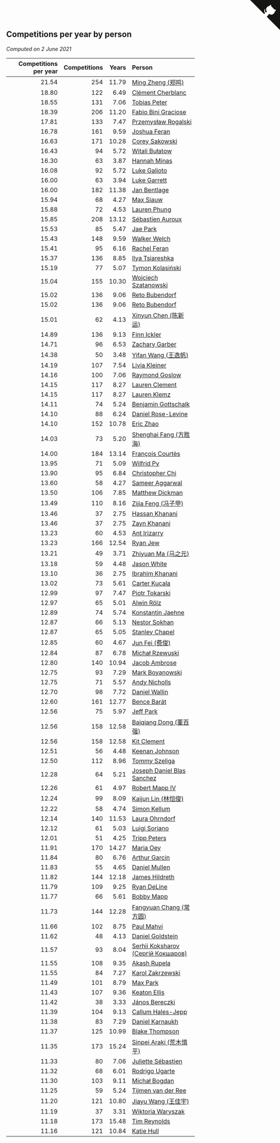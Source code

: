 ## Competitions per year by person

*Computed on  2 June 2021*

| Competitions per year | Competitions | Years | Person |
| ---: | ---: | ---: | :--- |
| 21.54 | 254 | 11.79 | [Ming Zheng (郑鸣)](https://www.worldcubeassociation.org/persons/2009ZHEN11) |
| 18.80 | 122 | 6.49 | [Clément Cherblanc](https://www.worldcubeassociation.org/persons/2014CHER05) |
| 18.55 | 131 | 7.06 | [Tobias Peter](https://www.worldcubeassociation.org/persons/2014PETE03) |
| 18.39 | 206 | 11.20 | [Fabio Bini Graciose](https://www.worldcubeassociation.org/persons/2010GRAC02) |
| 17.81 | 133 | 7.47 | [Przemysław Rogalski](https://www.worldcubeassociation.org/persons/2013ROGA02) |
| 16.78 | 161 | 9.59 | [Joshua Feran](https://www.worldcubeassociation.org/persons/2011FERA01) |
| 16.63 | 171 | 10.28 | [Corey Sakowski](https://www.worldcubeassociation.org/persons/2011SAKO01) |
| 16.43 | 94 | 5.72 | [Witali Bułatow](https://www.worldcubeassociation.org/persons/2015BUAT01) |
| 16.30 | 63 | 3.87 | [Hannah Minas](https://www.worldcubeassociation.org/persons/2017MINA04) |
| 16.08 | 92 | 5.72 | [Luke Galioto](https://www.worldcubeassociation.org/persons/2015GALI02) |
| 16.00 | 63 | 3.94 | [Luke Garrett](https://www.worldcubeassociation.org/persons/2017GARR05) |
| 16.00 | 182 | 11.38 | [Jan Bentlage](https://www.worldcubeassociation.org/persons/2010BENT01) |
| 15.94 | 68 | 4.27 | [Max Siauw](https://www.worldcubeassociation.org/persons/2017SIAU02) |
| 15.88 | 72 | 4.53 | [Lauren Phung](https://www.worldcubeassociation.org/persons/2016PHUN02) |
| 15.85 | 208 | 13.12 | [Sébastien Auroux](https://www.worldcubeassociation.org/persons/2008AURO01) |
| 15.53 | 85 | 5.47 | [Jae Park](https://www.worldcubeassociation.org/persons/2015PARK24) |
| 15.43 | 148 | 9.59 | [Walker Welch](https://www.worldcubeassociation.org/persons/2011WELC01) |
| 15.41 | 95 | 6.16 | [Rachel Feran](https://www.worldcubeassociation.org/persons/2015FERA01) |
| 15.37 | 136 | 8.85 | [Ilya Tsiareshka](https://www.worldcubeassociation.org/persons/2012TERE01) |
| 15.19 | 77 | 5.07 | [Tymon Kolasiński](https://www.worldcubeassociation.org/persons/2016KOLA02) |
| 15.04 | 155 | 10.30 | [Wojciech Szatanowski](https://www.worldcubeassociation.org/persons/2011SZAT01) |
| 15.02 | 136 | 9.06 | [Reto Bubendorf](https://www.worldcubeassociation.org/persons/2012BUBE01) |
| 15.02 | 136 | 9.06 | [Reto Bubendorf](https://www.worldcubeassociation.org/persons/2012BUBE01) |
| 15.01 | 62 | 4.13 | [Xinyun Chen (陈新运)](https://www.worldcubeassociation.org/persons/2017CHEN36) |
| 14.89 | 136 | 9.13 | [Finn Ickler](https://www.worldcubeassociation.org/persons/2012ICKL01) |
| 14.71 | 96 | 6.53 | [Zachary Garber](https://www.worldcubeassociation.org/persons/2014GARB01) |
| 14.38 | 50 | 3.48 | [Yifan Wang (王逸帆)](https://www.worldcubeassociation.org/persons/2017WANY29) |
| 14.19 | 107 | 7.54 | [Livia Kleiner](https://www.worldcubeassociation.org/persons/2013KLEI03) |
| 14.16 | 100 | 7.06 | [Raymond Goslow](https://www.worldcubeassociation.org/persons/2014GOSL01) |
| 14.15 | 117 | 8.27 | [Lauren Clement](https://www.worldcubeassociation.org/persons/2013KLEM01) |
| 14.15 | 117 | 8.27 | [Lauren Klemz](https://www.worldcubeassociation.org/persons/2013KLEM01) |
| 14.11 | 74 | 5.24 | [Benjamin Gottschalk](https://www.worldcubeassociation.org/persons/2016GOTT01) |
| 14.10 | 88 | 6.24 | [Daniel Rose-Levine](https://www.worldcubeassociation.org/persons/2015ROSE01) |
| 14.10 | 152 | 10.78 | [Eric Zhao](https://www.worldcubeassociation.org/persons/2010ZHAO19) |
| 14.03 | 73 | 5.20 | [Shenghai Fang (方胜海)](https://www.worldcubeassociation.org/persons/2016FANG01) |
| 14.00 | 184 | 13.14 | [François Courtès](https://www.worldcubeassociation.org/persons/2008COUR01) |
| 13.95 | 71 | 5.09 | [Wilfrid Py](https://www.worldcubeassociation.org/persons/2016PYWI01) |
| 13.90 | 95 | 6.84 | [Christopher Chi](https://www.worldcubeassociation.org/persons/2014CHIC01) |
| 13.60 | 58 | 4.27 | [Sameer Aggarwal](https://www.worldcubeassociation.org/persons/2017AGGA01) |
| 13.50 | 106 | 7.85 | [Matthew Dickman](https://www.worldcubeassociation.org/persons/2013DICK01) |
| 13.49 | 110 | 8.16 | [Zijia Feng (冯子甲)](https://www.worldcubeassociation.org/persons/2013FENG02) |
| 13.46 | 37 | 2.75 | [Hassan Khanani](https://www.worldcubeassociation.org/persons/2018KHAN26) |
| 13.46 | 37 | 2.75 | [Zayn Khanani](https://www.worldcubeassociation.org/persons/2018KHAN28) |
| 13.23 | 60 | 4.53 | [Ant Irizarry](https://www.worldcubeassociation.org/persons/2016IRIZ02) |
| 13.23 | 166 | 12.54 | [Ryan Jew](https://www.worldcubeassociation.org/persons/2008JEWR01) |
| 13.21 | 49 | 3.71 | [Zhiyuan Ma (马之元)](https://www.worldcubeassociation.org/persons/2017MAZH04) |
| 13.18 | 59 | 4.48 | [Jason White](https://www.worldcubeassociation.org/persons/2016WHIT16) |
| 13.10 | 36 | 2.75 | [Ibrahim Khanani](https://www.worldcubeassociation.org/persons/2018KHAN27) |
| 13.02 | 73 | 5.61 | [Carter Kucala](https://www.worldcubeassociation.org/persons/2015KUCA01) |
| 12.99 | 97 | 7.47 | [Piotr Tokarski](https://www.worldcubeassociation.org/persons/2013TOKA01) |
| 12.97 | 65 | 5.01 | [Alwin Rölz](https://www.worldcubeassociation.org/persons/2016ROLZ01) |
| 12.89 | 74 | 5.74 | [Konstantin Jaehne](https://www.worldcubeassociation.org/persons/2015JAEH01) |
| 12.87 | 66 | 5.13 | [Nestor Sokhan](https://www.worldcubeassociation.org/persons/2016SOKH01) |
| 12.87 | 65 | 5.05 | [Stanley Chapel](https://www.worldcubeassociation.org/persons/2016CHAP04) |
| 12.85 | 60 | 4.67 | [Jun Fei (费俊)](https://www.worldcubeassociation.org/persons/2016FEIJ02) |
| 12.84 | 87 | 6.78 | [Michał Rzewuski](https://www.worldcubeassociation.org/persons/2014RZEW01) |
| 12.80 | 140 | 10.94 | [Jacob Ambrose](https://www.worldcubeassociation.org/persons/2010AMBR01) |
| 12.75 | 93 | 7.29 | [Mark Boyanowski](https://www.worldcubeassociation.org/persons/2014BOYA01) |
| 12.75 | 71 | 5.57 | [Andy Nicholls](https://www.worldcubeassociation.org/persons/2015NICH04) |
| 12.70 | 98 | 7.72 | [Daniel Wallin](https://www.worldcubeassociation.org/persons/2013WALL03) |
| 12.60 | 161 | 12.77 | [Bence Barát](https://www.worldcubeassociation.org/persons/2008BARA01) |
| 12.56 | 75 | 5.97 | [Jeff Park](https://www.worldcubeassociation.org/persons/2015PARK08) |
| 12.56 | 158 | 12.58 | [Baiqiang Dong (董百强)](https://www.worldcubeassociation.org/persons/2008DONG06) |
| 12.56 | 158 | 12.58 | [Kit Clement](https://www.worldcubeassociation.org/persons/2008CLEM01) |
| 12.51 | 56 | 4.48 | [Keenan Johnson](https://www.worldcubeassociation.org/persons/2016JOHN30) |
| 12.50 | 112 | 8.96 | [Tommy Szeliga](https://www.worldcubeassociation.org/persons/2012SZEL01) |
| 12.28 | 64 | 5.21 | [Joseph Daniel Blas Sanchez](https://www.worldcubeassociation.org/persons/2016SANC08) |
| 12.26 | 61 | 4.97 | [Robert Mapp IV](https://www.worldcubeassociation.org/persons/2016IVRO01) |
| 12.24 | 99 | 8.09 | [Kaijun Lin (林恺俊)](https://www.worldcubeassociation.org/persons/2013LINK01) |
| 12.22 | 58 | 4.74 | [Simon Kellum](https://www.worldcubeassociation.org/persons/2016KELL12) |
| 12.14 | 140 | 11.53 | [Laura Ohrndorf](https://www.worldcubeassociation.org/persons/2009OHRN01) |
| 12.12 | 61 | 5.03 | [Luigi Soriano](https://www.worldcubeassociation.org/persons/2016SORI04) |
| 12.01 | 51 | 4.25 | [Tripp Peters](https://www.worldcubeassociation.org/persons/2017PETE04) |
| 11.91 | 170 | 14.27 | [Maria Oey](https://www.worldcubeassociation.org/persons/2007OEYM01) |
| 11.84 | 80 | 6.76 | [Arthur Garcin](https://www.worldcubeassociation.org/persons/2014GARC27) |
| 11.83 | 55 | 4.65 | [Daniel Mullen](https://www.worldcubeassociation.org/persons/2016MULL04) |
| 11.82 | 144 | 12.18 | [James Hildreth](https://www.worldcubeassociation.org/persons/2009HILD01) |
| 11.79 | 109 | 9.25 | [Ryan DeLine](https://www.worldcubeassociation.org/persons/2012DELI01) |
| 11.77 | 66 | 5.61 | [Bobby Mapp](https://www.worldcubeassociation.org/persons/2015MAPP01) |
| 11.73 | 144 | 12.28 | [Fangyuan Chang (常方圆)](https://www.worldcubeassociation.org/persons/2009CHAN04) |
| 11.66 | 102 | 8.75 | [Paul Mahvi](https://www.worldcubeassociation.org/persons/2012MAHV01) |
| 11.62 | 48 | 4.13 | [Daniel Goldstein](https://www.worldcubeassociation.org/persons/2017GOLD01) |
| 11.57 | 93 | 8.04 | [Serhii Koksharov (Сергій Кокшаров)](https://www.worldcubeassociation.org/persons/2013KOKS01) |
| 11.55 | 108 | 9.35 | [Akash Rupela](https://www.worldcubeassociation.org/persons/2012RUPE01) |
| 11.55 | 84 | 7.27 | [Karol Zakrzewski](https://www.worldcubeassociation.org/persons/2014ZAKR01) |
| 11.49 | 101 | 8.79 | [Max Park](https://www.worldcubeassociation.org/persons/2012PARK03) |
| 11.43 | 107 | 9.36 | [Keaton Ellis](https://www.worldcubeassociation.org/persons/2012ELLI01) |
| 11.42 | 38 | 3.33 | [János Bereczki](https://www.worldcubeassociation.org/persons/2018BERE01) |
| 11.39 | 104 | 9.13 | [Callum Hales-Jepp](https://www.worldcubeassociation.org/persons/2012HALE01) |
| 11.38 | 83 | 7.29 | [Daniel Karnaukh](https://www.worldcubeassociation.org/persons/2014KARN02) |
| 11.37 | 125 | 10.99 | [Blake Thompson](https://www.worldcubeassociation.org/persons/2010THOM03) |
| 11.35 | 173 | 15.24 | [Sinpei Araki (荒木慎平)](https://www.worldcubeassociation.org/persons/2006ARAK01) |
| 11.33 | 80 | 7.06 | [Juliette Sébastien](https://www.worldcubeassociation.org/persons/2014SEBA01) |
| 11.32 | 68 | 6.01 | [Rodrigo Ugarte](https://www.worldcubeassociation.org/persons/2015UGAR01) |
| 11.30 | 103 | 9.11 | [Michał Bogdan](https://www.worldcubeassociation.org/persons/2012BOGD01) |
| 11.25 | 59 | 5.24 | [Tijmen van der Ree](https://www.worldcubeassociation.org/persons/2016REET01) |
| 11.20 | 121 | 10.80 | [Jiayu Wang (王佳宇)](https://www.worldcubeassociation.org/persons/2010WANG53) |
| 11.19 | 37 | 3.31 | [Wiktoria Waryszak](https://www.worldcubeassociation.org/persons/2018WARY01) |
| 11.18 | 173 | 15.48 | [Tim Reynolds](https://www.worldcubeassociation.org/persons/2005REYN01) |
| 11.16 | 121 | 10.84 | [Katie Hull](https://www.worldcubeassociation.org/persons/2010HULL01) |


<a href="https://github.com/jonatanklosko/wca_statistics" class="github-corner" aria-label="View source on Github"><svg width="80" height="80" viewBox="0 0 250 250" style="fill:#151513; color:#fff; position: absolute; top: 0; border: 0; right: 0;" aria-hidden="true"><path d="M0,0 L115,115 L130,115 L142,142 L250,250 L250,0 Z"></path><path d="M128.3,109.0 C113.8,99.7 119.0,89.6 119.0,89.6 C122.0,82.7 120.5,78.6 120.5,78.6 C119.2,72.0 123.4,76.3 123.4,76.3 C127.3,80.9 125.5,87.3 125.5,87.3 C122.9,97.6 130.6,101.9 134.4,103.2" fill="currentColor" style="transform-origin: 130px 106px;" class="octo-arm"></path><path d="M115.0,115.0 C114.9,115.1 118.7,116.5 119.8,115.4 L133.7,101.6 C136.9,99.2 139.9,98.4 142.2,98.6 C133.8,88.0 127.5,74.4 143.8,58.0 C148.5,53.4 154.0,51.2 159.7,51.0 C160.3,49.4 163.2,43.6 171.4,40.1 C171.4,40.1 176.1,42.5 178.8,56.2 C183.1,58.6 187.2,61.8 190.9,65.4 C194.5,69.0 197.7,73.2 200.1,77.6 C213.8,80.2 216.3,84.9 216.3,84.9 C212.7,93.1 206.9,96.0 205.4,96.6 C205.1,102.4 203.0,107.8 198.3,112.5 C181.9,128.9 168.3,122.5 157.7,114.1 C157.9,116.9 156.7,120.9 152.7,124.9 L141.0,136.5 C139.8,137.7 141.6,141.9 141.8,141.8 Z" fill="currentColor" class="octo-body"></path></svg></a><style>.github-corner:hover .octo-arm{animation:octocat-wave 560ms ease-in-out}@keyframes octocat-wave{0%,100%{transform:rotate(0)}20%,60%{transform:rotate(-25deg)}40%,80%{transform:rotate(10deg)}}@media (max-width:500px){.github-corner:hover .octo-arm{animation:none}.github-corner .octo-arm{animation:octocat-wave 560ms ease-in-out}}</style>
